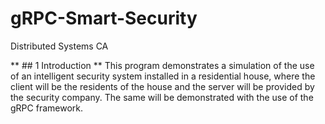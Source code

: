 # gRPC-Smart-Security
Distributed Systems CA

** ##  1	Introduction **
  This program demonstrates a simulation of the use of an intelligent security system installed in a residential house, where the client will be the residents of the house and the server will be provided by the security company.
  The same will be demonstrated with the use of the gRPC framework.








